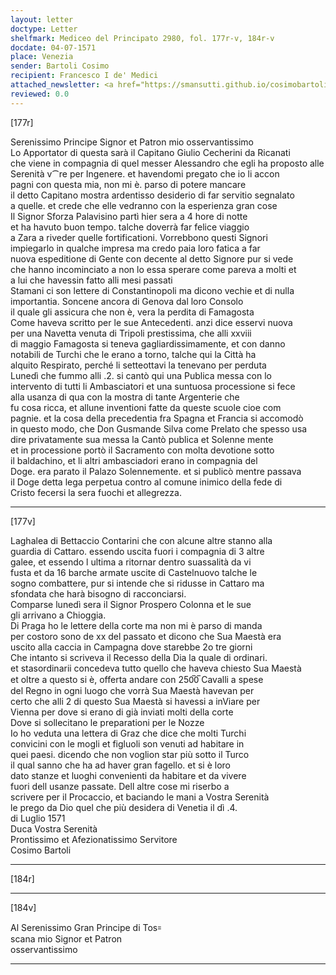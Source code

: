 ```yaml
---
layout: letter
doctype: Letter
shelfmark: Mediceo del Principato 2980, fol. 177r-v, 184r-v
docdate: 04-07-1571
place: Venezia
sender: Bartoli Cosimo
recipient: Francesco I de' Medici
attached_newsletter: <a href="https://smansutti.github.io/cosimobartoli/texts/3081_029/">3081_029</a>
reviewed: 0.0
---
```


[177r]  
  
  
Serenissimo Principe Signor et Patron mio osservantissimo  
Lo Apportator di questa sarà il Capitano Giulio Cecherini da Ricanati  
che viene in compagnia di quel messer Alessandro che egli ha proposto alle  
Serenità v⁀re per Ingenere. et havendomi pregato che io li accon  
pagni con questa mia, non mi è. parso di potere mancare  
il detto Capitano mostra ardentisso desiderio di far servitio segnalato  
a quelle. et crede che elle vedranno con la esperienza gran cose  
Il Signor Sforza Palavisino partì hier sera a 4 hore di notte  
et ha havuto buon tempo. talche doverrà far felice viaggio  
a Zara a riveder quelle fortificationi. Vorrebbono questi Signori  
impiegarlo in qualche impresa ma credo paia loro fatica a far  
nuova espeditione di Gente con decente al detto Signore pur si vede  
che hanno incominciato a non lo essa sperare come pareva a molti et  
a lui che havessin fatto alli mesi passati  
Stamani ci son lettere di Constantinopoli ma dicono vechie et di nulla  
importantia. Soncene ancora di Genova dal loro Consolo  
il quale gli assicura che non è, vera la perdita di Famagosta  
Come haveva scritto per le sue Antecedenti. anzi dice esservi nuova  
per una Navetta venuta di Tripoli prestissima, che alli xxviii  
di maggio Famagosta si teneva gagliardissimamente, et con danno  
notabili de Turchi che le erano a torno, talche qui la Città ha  
alquito Respirato, perché li setteottavi la tenevano per perduta  
Lunedì che fummo alli .2. si cantò qui una Publica messa con lo  
intervento di tutti li Ambasciatori et una suntuosa processione si fece  
alla usanza di qua con la mostra di tante Argenterie che  
fu cosa ricca, et allune inventioni fatte da queste scuole cioe com  
pagnie. et la cosa della precedentia fra Spagna et Francia si accomodò  
in questo modo, che Don Gusmande Silva come Prelato che spesso usa  
dire privatamente sua messa la Cantò publica et Solenne mente  
et in processione portò il Sacramento con molta devotione sotto  
il baldachino, et li altri ambasciadori erano in compagnia del  
Doge. era parato il Palazo Solennemente. et si publicò mentre passava  
il Doge detta lega perpetua contro al comune inimico della fede di  
Cristo fecersi la sera fuochi et allegrezza.  
  
---  

[177v]  
  
  
Laghalea di Bettaccio Contarini che con alcune altre stanno alla  
guardia di Cattaro. essendo uscita fuori i compagnia di 3 altre  
galee, et essendo l ultima a ritornar dentro suassalità da vi  
fusta et da 16 barche armate uscite di Castelnuovo talche le  
sogno combattere, pur si intende che si ridusse in Cattaro ma  
sfondata che harà bisogno di racconciarsi.  
Comparse lunedì sera il Signor Prospero Colonna et le sue  
gli arrivano a Chioggia.  
Di Praga ho le lettere della corte ma non mi è parso di manda  
per costoro sono de xx del passato et dicono che Sua Maestà era  
uscito alla caccia in Campagna dove starebbe 2o tre giorni  
Che intanto si scriveva il Recesso della Dia la quale di ordinari.  
et stasordinarii concedeva tutto quello che haveva chiesto Sua Maestà  
et oltre a questo si è, offerta andare con 250̅0̅ Cavalli a spese  
del Regno in ogni luogo che vorrà Sua Maestà havevan per  
certo che alli 2 di questo Sua Maestà si havessi a inViare per  
Vienna per dove si erano di già inviati molti della corte  
Dove si sollecitano le preparationi per le Nozze  
Io ho veduta una lettera di Graz che dice che molti Turchi  
convicini con le mogli et figluoli son venuti ad habitare in  
quei paesi. dicendo che non voglion star più sotto il Turco  
il qual sanno che ha ad haver gran fagello. et si è loro  
dato stanze et luoghi convenienti da habitare et da vivere  
fuori dell usanze passate. Dell altre cose mi riserbo a  
scrivere per il Procaccio, et baciando le mani a Vostra Serenità  
le prego da Dio quel che più desidera di Venetia il dì .4.  
di Luglio 1571  
Duca Vostra Serenità  
Prontissimo et Afezionatissimo Servitore  
Cosimo Bartoli  
  
---  

[184r]  
  
  
  
---  

[184v]  
  
  
Al Serenissimo Gran Principe di Tos꞊  
scana mio Signor et Patron  
osservantissimo  
  
---  

